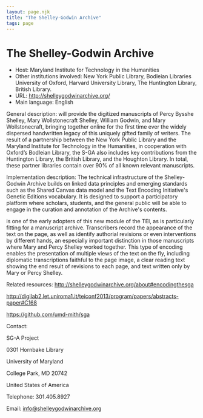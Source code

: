 ```yaml
---
layout: page.njk
title: "The Shelley-Godwin Archive"
tags: page
---
```

# The Shelley-Godwin Archive




* Host: Maryland Institute for Technology in
 the Humanities
* Other institutions involved:
 New York Public Library, Bodleian
 Libraries University of Oxford, Harvard University Library,
 The Huntington Library, British Library.
* URL: <http://shelleygodwinarchive.org/>
* Main language: English



General description: will
 provide the digitized manuscripts of Percy Bysshe Shelley,
 Mary Wollstonecraft Shelley, William Godwin, and Mary
 Wollstonecraft, bringing together online for the first time
 ever the widely dispersed handwritten legacy of this uniquely
 gifted family of writers. The result of a partnership between
 the New York Public Library and the Maryland Institute for
 Technology in the Humanities, in cooperation with Oxford’s
 Bodleian Library, the S-GA also includes key contributions
 from the Huntington Library, the British Library, and the
 Houghton Library. In total, these partner libraries contain
 over 90% of all known relevant manuscripts.



Implementation description:
 The technical infrastructure of the
 Shelley-Godwin Archive builds on linked data principles and
 emerging standards such as the Shared Canvas data model and
 the Text Encoding Initiative's Genetic Editions vocabulary.
 It is designed to support a participatory platform where
 scholars, students, and the general public will be able to
 engage in the curation and annotation of the Archive's
 contents.
 

 is one of the early adopters of
 this new module of the TEI, as is particularly fitting for a
 manuscript archive. Transcribers record the appearance of the
 text on the page, as well as identify authorial revisions or
 even interventions by different hands, an especially
 important distinction in those manuscripts where Mary and
 Percy Shelley worked together. This type of encoding enables
 the presentation of multiple views of the text on the fly,
 including diplomatic transcriptions faithful to the page
 image, a clear reading text showing the end result of
 revisions to each page, and text written only by Mary or
 Percy Shelley.



Related resources: 
 http://shelleygodwinarchive.org/about#encodingthesga
 
 http://digilab2.let.uniroma1.it/teiconf2013/program/papers/abstracts-paper#C168
 
 
 https://github.com/umd-mith/sga



Contact:
 



SG-A Project


0301 Hornbake Library
 
 University of Maryland
 
 College Park, MD 20742
 
 United States of America



Telephone: 301.405.8927



Email: [info@shelleygodwinarchive.org](mailto:info@shelleygodwinarchive.org)





